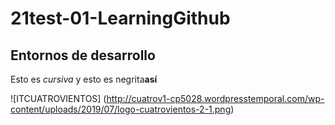 # 21test-01-LearningGithub
## Entornos de desarrollo ##

  Esto es _cursiva_ y esto es negrita**así**
  
  ![ITCUATROVIENTOS] (http://cuatrov1-cp5028.wordpresstemporal.com/wp-content/uploads/2019/07/logo-cuatrovientos-2-1.png)
